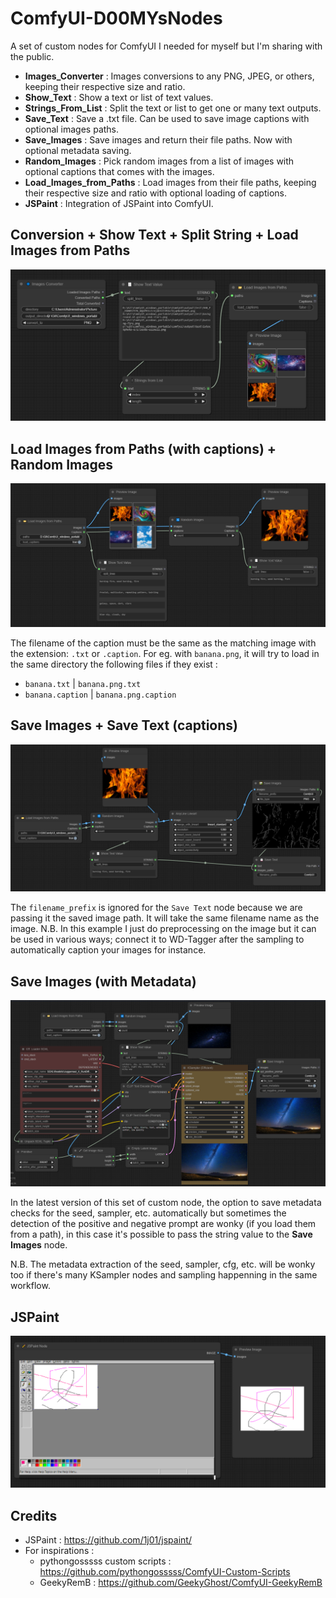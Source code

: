 # ComfyUI-D00MYsNodes
A set of custom nodes for ComfyUI I needed for myself but I'm sharing with the public. 

- **Images_Converter** : Images conversions to any PNG, JPEG, or others, keeping their respective size and ratio.
- **Show_Text** : Show a text or list of text values.
- **Strings_From_List** : Split the text or list to get one or many text outputs.
- **Save_Text** : Save a .txt file. Can be used to save image captions with optional images paths.
- **Save_Images** : Save images and return their file paths. Now with optional metadata saving.
- **Random_Images** : Pick random images from a list of images with optional captions that comes with the images.
- **Load_Images_from_Paths** : Load images from their file paths, keeping their respective size and ratio with optional loading of captions.
- **JSPaint** : Integration of JSPaint into ComfyUI.

## Conversion + Show Text + Split String + Load Images from Paths

![Conversion Nodes example](workflow_conversion_load.png "Conversion Nodes example")

## Load Images from Paths (with captions) + Random Images 

![Random Images Nodes example](workflow_random_captions_select.png "Random Image Nodes example")

The filename of the caption must be the same as the matching image with the extension: `.txt` or `.caption`.
For eg. with `banana.png`, it will try to load in the same directory the following files if they exist :
- `banana.txt` | `banana.png.txt`
- `banana.caption` | `banana.png.caption`

## Save Images + Save Text (captions)

![Save Images Node example](workflow_save_images_captions.png "Save Images Node example")

The `filename_prefix` is ignored for the `Save Text` node because we are passing it the saved image path.
It will take the same filename name as the image.
N.B. In this example I just do preprocessing on the image but it can be used in various ways; connect it to WD-Tagger after the sampling to automatically caption your images for instance.

## Save Images (with Metadata)

![Save Images Node with metadata example](workflow_save_images_metadata.png "Save Images Node with metadata example")

In the latest version of this set of custom node, the option to save metadata checks for the seed, sampler, etc. automatically but sometimes the detection of
the positive and negative prompt are wonky (if you load them from a path), in this case it's possible to pass the string value to the **Save Images** node.

N.B. The metadata extraction of the seed, sampler, cfg, etc. will be wonky too if there's many KSampler nodes and sampling happenning in the same workflow.

## JSPaint

![JSPaint Nodes example](workflow_jspaint.png "JSPaint Nodes example")

## Credits

- JSPaint : https://github.com/1j01/jspaint/
- For inspirations : 
    - pythongosssss custom scripts : https://github.com/pythongosssss/ComfyUI-Custom-Scripts
    - GeekyRemB : https://github.com/GeekyGhost/ComfyUI-GeekyRemB
